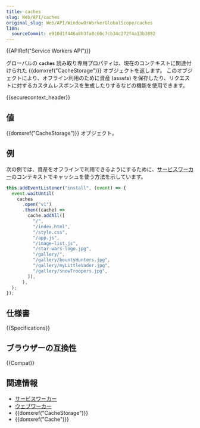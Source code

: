 ```yaml
---
title: caches
slug: Web/API/caches
original_slug: Web/API/WindowOrWorkerGlobalScope/caches
l10n:
  sourceCommit: e910d1f446a8b3fa8c60c7cb34c272f4a13b3892
---
```


{{APIRef("Service Workers API")}}

グローバルの **`caches`** 読み取り専用プロパティは、現在のコンテキストに関連付けられた {{domxref("CacheStorage")}} オブジェクトを返します。
このオブジェクトにより、オフライン利用のために資産 (assets) を保存したり、リクエストに対するカスタムレスポンスを生成したりするなどの機能を使用できます。

{{securecontext_header}}

## 値

{{domxref("CacheStorage")}} オブジェクト。

## 例

次の例では、資産をオフラインで利用できるようにするために、[サービスワーカー](/ja/docs/Web/API/Service_Worker_API)のコンテキストでキャッシュを使う方法を示しています。

```js
this.addEventListener("install", (event) => {
  event.waitUntil(
    caches
      .open("v1")
      .then((cache) =>
        cache.addAll([
          "/",
          "/index.html",
          "/style.css",
          "/app.js",
          "/image-list.js",
          "/star-wars-logo.jpg",
          "/gallery/",
          "/gallery/bountyHunters.jpg",
          "/gallery/myLittleVader.jpg",
          "/gallery/snowTroopers.jpg",
        ]),
      ),
  );
});
```

## 仕様書

{{Specifications}}

## ブラウザーの互換性

{{Compat}}

## 関連情報

- [サービスワーカー](/ja/docs/Web/API/Service_Worker_API)
- [ウェブワーカー](/ja/docs/Web/API/Web_Workers_API)
- {{domxref("CacheStorage")}}
- {{domxref("Cache")}}
